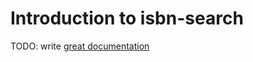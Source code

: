 # Introduction to isbn-search

TODO: write [great documentation](http://jacobian.org/writing/what-to-write/)

